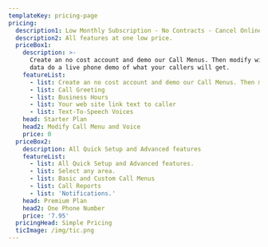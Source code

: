 ```yaml
---
templateKey: pricing-page
pricing:
  description1: Low Monthly Subscription - No Contracts - Cancel Online Any Time
  description2: All features at one low price.
  priceBox1:
    description: >-
      Create an no cost account and demo our Call Menus. Then modify with your
      data do a live phone demo of what your callers will get.
    featureList:
      - list: Create an no cost account and demo our Call Menus. Then modify with your data do a live phone demo of what your callers will            get 
      - list: Call Greeting
      - list: Business Hours
      - list: Your web site link text to caller
      - list: Text-To-Speech Voices
    head: Starter Plan
    head2: Modify Call Menu and Voice
    price: 0
  priceBox2:
    description: All Quick Setup and Advanced features
    featureList:
      - list: All Quick Setup and Advanced features.
      - list: Select any area.
      - list: Basic and Custom Call Menus
      - list: Call Reports
      - list: 'Notifications.'
    head: Premium Plan
    head2: One Phone Number
    price: '7.95'
  pricingHead: Simple Pricing
  ticImage: /img/tic.png
---
```


